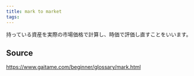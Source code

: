 ```yaml
---
title: mark to market
tags: 
---
```


持っている資産を実際の市場価格で計算し、時価で評価し直すことをいいます。

## Source
https://www.gaitame.com/beginner/glossary/mark.html
